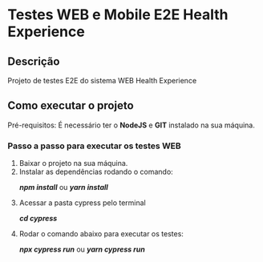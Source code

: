 <h1>Testes WEB e Mobile E2E Health Experience</h1>

<h2>Descrição</h2>
Projeto de testes E2E do sistema WEB Health Experience

<h2>Como executar o projeto</h2>
Pré-requisitos: É necessário ter o <b>NodeJS</b> e <b>GIT</b> instalado na sua máquina.

<h3>Passo a passo para executar os testes WEB</h3>
<ol>
    <li>Baixar o projeto na sua máquina.</li>
    <li>Instalar as dependências rodando o comando: </li>
        <p><b><i>npm install</i></b> ou <b><i>yarn install</i></b> </p>
    <li>Acessar a pasta cypress pelo terminal</li>
    <p><i><b>cd cypress</b></i></p>
    <li>Rodar o comando abaixo para executar os testes:</li>
    <p><i><b>npx cypress run</i></b> ou <b><i>yarn cypress run</i></b></p>
</ol>
